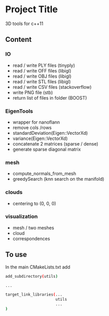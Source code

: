 # Project Title

3D tools for c++11


## Content
### IO
* read / write PLY files            (tinyply)
* read / write OFF files            (libigl)
* read / write OBJ files            (libigl)
* read / write STL files            (libigl)
* read / write CSV files            (stackoverflow)
* write PNG file                    (stb)
* return list of files in folder    (BOOST)

### EigenTools
* wrapper for nanoflann
* remove cols /rows
* standardDeviation(Eigen::VectorXd)
* variance(Eigen::VectorXd)
* concatenate 2 matrices (sparse / dense)
* generate sparse diagonal matrix

### mesh
* compute_normals_from_mesh
* greedySearch (knn search on the manifold)

### clouds
* centering to (0, 0, 0)

### visualization
* mesh / two meshes
* cloud
* correspondences

## To use
In the main CMakeLists.txt add
```bash
add_subdirectory(utils)

...

target_link_libraries(...
                      utils
                      ...
)
```
